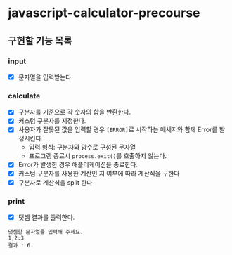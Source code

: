 # javascript-calculator-precourse

## 구현할 기능 목록

### input

- [x] 문자열을 입력받는다.

### calculate

- [x] 구분자를 기준으로 각 숫자의 합을 반환한다.
- [x] 커스텀 구분자를 지정한다.
- [x] 사용자가 잘못된 값을 입력할 경우 `[ERROR]`로 시작하는 메세지와 함께 Error를 발생시킨다.
  - 입력 형식: 구분자와 양수로 구성된 문자열
  - 프로그램 종료시 `process.exit()`를 호출하지 않는다.
- [x] Error가 발생한 경우 애플리케이션을 종료한다.
- [x] 커스텀 구분자를 사용한 계산인 지 여부에 따라 계산식을 구한다
- [x] 구분자로 계산식을 split 한다

### print

- [x] 덧셈 결과를 출력한다.

```
덧셈할 문자열을 입력해 주세요.
1,2:3
결과 : 6
```